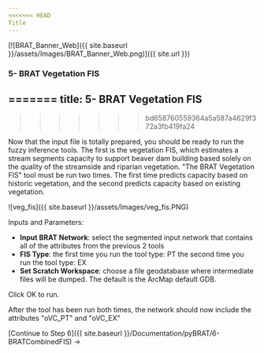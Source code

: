 ```yaml
---
<<<<<<< HEAD
Title
---
```


[![BRAT_Banner_Web]({{ site.baseurl }}/assets/Images/BRAT_Banner_Web.png)]({{ site.url }})

### 5- BRAT Vegetation FIS
=======
title: 5- BRAT Vegetation FIS
---
>>>>>>> bd658760559364a5a587a4629f372a3fb419fa24

Now that the input file is totally prepared, you should be ready to run the fuzzy inference tools.  The first is the vegetation FIS, which estimates a stream segments capacity to support beaver dam building based solely on the quality of the streamside and riparian vegetation.  "The BRAT Vegetation FIS" tool must be run two times.  The first time predicts capacity based on historic vegetation, and the second predicts capacity based on existing vegetation.

![veg_fis]({{ site.baseurl }}/assets/Images/veg_fis.PNG)

Inputs and Parameters:

- **Input BRAT Network**: select the segmented input network that contains all of the attributes from the previous 2 tools
- **FIS Type**: the first time you run the tool type: PT  the second time you run the tool type: EX
- **Set Scratch Workspace**: choose a file geodatabase where intermediate files will be dumped. The default is the ArcMap default GDB.

Click OK to run.

After the tool has been run both times, the network should now include the attributes "oVC_PT" and "oVC_EX"

[Continue to Step 6]({{ site.baseurl }}/Documentation/pyBRAT/6-BRATCombinedFIS) ->

